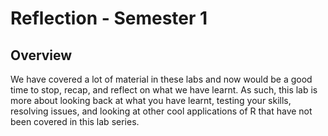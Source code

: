 
# Reflection - Semester 1

## Overview

We have covered a lot of material in these labs and now would be a good time to stop, recap, and reflect on what we have learnt.  As such, this lab is more about looking back at what you have learnt, testing your skills, resolving issues, and looking at other cool applications of R that have not been covered in this lab series.
